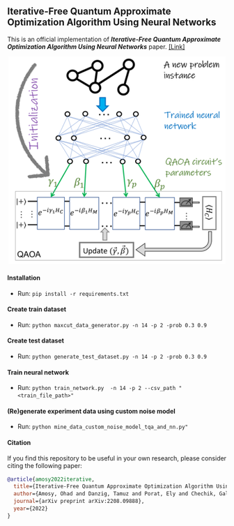 ## Iterative-Free Quantum Approximate Optimization Algorithm Using Neural Networks
This is an official implementation of ***Iterative-Free Quantum Approximate Optimization Algorithm Using Neural Networks*** paper. [[Link]](https://amosy3.github.io/papers/QAOA_init.pdf)

<center>
<img width="500" src="QAOA_init.png">
</center>
  

#### Installation
- Run: ```pip install -r requirements.txt```


#### Create train dataset
- Run: ```python maxcut_data_generator.py -n 14 -p 2 -prob 0.3 0.9```

#### Create test dataset
- Run: ```python generate_test_dataset.py -n 14 -p 2 -prob 0.3 0.9```

#### Train neural network
- Run: ```python train_network.py  -n 14 -p 2 --csv_path "<train_file_path>" ```

#### (Re)generate experiment data using custom noise model
- Run: ```python mine_data_custom_noise_model_tqa_and_nn.py" ```

#### Citation

If you find this repository to be useful in your own research, please consider citing the following paper:

```bib
@article{amosy2022iterative,
  title={Iterative-Free Quantum Approximate Optimization Algorithm Using Neural Networks},
  author={Amosy, Ohad and Danzig, Tamuz and Porat, Ely and Chechik, Gal and Makmal, Adi},
  journal={arXiv preprint arXiv:2208.09888},
  year={2022}
}
```
